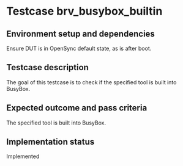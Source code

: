 # Testcase brv_busybox_builtin

## Environment setup and dependencies

Ensure DUT is in OpenSync default state, as is after boot.

## Testcase description

The goal of this testcase is to check if the specified tool is built
into BusyBox.

## Expected outcome and pass criteria

The specified tool is built into BusyBox.

## Implementation status

Implemented
